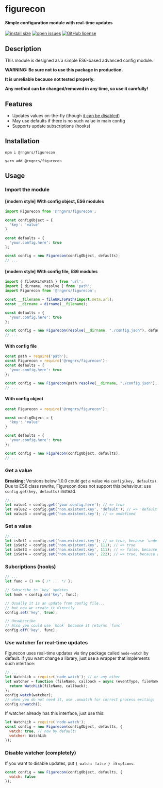 # figurecon
#### Simple configuration module with real-time updates

[![install size](https://packagephobia.com/badge?p=@rngnrs/figurecon)](https://packagephobia.com/result?p=@rngnrs/figurecon)
[![open issues](https://img.shields.io/github/issues/rngnrs/figurecon)](https://github.com/rngnrs/figurecon/issues)
[![GitHub license](https://img.shields.io/github/license/rngnrs/figurecon)](https://github.com/rngnrs/figurecon/blob/master/LICENSE)

## Description
This module is designed as a simple ES6-based advanced config module.

**WARNING: Be sure not to use this package in production.**

**It is unreliable because not tested properly.**

**Any method can be changed/removed in any time, so use it carefully!**

## Features
- Updates values on-the-fly (though [it can be disabled](#disable-watcher-completely))
- May use defaults if there is no such value in main config
- Supports update subscriptions (hooks)

## Installation
```shell script
npm i @rngnrs/figurecon

yarn add @rngnrs/figurecon
```

## Usage

### Import the module

#### [modern style] With config object, ES6 modules
```js
import Figurecon from '@rngnrs/figurecon';

const configObject = {
  'key': 'value'
}

const defaults = {
  'your.config.here': true
};

const config = new Figurecon(configObject, defaults);
// ...
```

#### [modern style] With config file, ES6 modules
```js
import { fileURLToPath } from 'url';
import { dirname, resolve } from 'path';
import Figurecon from '@rngnrs/figurecon';

const __filename = fileURLToPath(import.meta.url);
const __dirname = dirname(__filename);

const defaults = {
  'your.config.here': true
};

const config = new Figurecon(resolve(__dirname, "./config.json"), defaults);
// ...
```

#### With config file
```js
const path = require('path');
const Figurecon = require('@rngnrs/figurecon');
const defaults = {
  'your.config.here': true
};

const config = new Figurecon(path.resolve(__dirname, "./config.json"), defaults);
// ...
```

#### With config object
```js
const Figurecon = require('@rngnrs/figurecon');

const configObject = {
  'key': 'value'
}

const defaults = {
  'your.config.here': true
};

const config = new Figurecon(configObject, defaults);
// ...
```

### Get a value
**Breaking:** Versions below 1.0.0 could get a value via `config(key, defaults)`.
Due to ES6 class rewrite, Figurecon does not support this behaviour:
use `config.get(key, defaults)` instead.
```js
//...
let value1 = config.get('your.config.here'); // => true
let value2 = config.get('non.existent.key', 'default'); // => 'default'
let value3 = config.get('non.existent.key'); // => undefined
```

### Set a value
```js
// ...
let isSet1 = config.set('non.existent.key'); // => true, because `undefined` is value too
let isSet2 = config.set('non.existent.key', 111); // => true
let isSet3 = config.set('non.existent.key', 111); // => false, because already has this value
let isSet4 = config.set('non.existent.key', 222); // => true, because another value
```

### Subcriptions (hooks)
```js
// ...
let func = () => { /* ... */ };

// Subscribe to `key` updates
let hook = config.on('key', func);

// Usually it is an update from config file...
// but now we create it directly
config.set('key', true);

// Unsubscribe
// Also you could use `hook` because it returns `func`
config.off('key', func);
```

### Use watcher for real-time updates
Figurecon uses real-time updates via tiny package called `node-watch` by default.
If you want change a library, just use a wrapper that implements such interface:
```js
// ...
let WatchLib = require('node-watch'); // or any other
let watcher = function (fileName, callback = async (eventType, fileName) => {}) {
  return WatchLib(fileName, callback);
};
config.watch(watcher);
// when you do not need it, use .unwatch for correct process exiting:
config.unwatch();
```
If watcher already has this interface, just use this:
```js
let WatchLib = require('node-watch');
const config = new Figurecon(configObject, defaults, {
  watch: true, // now by default!
  watcher: WatchLib
});
```

### Disable watcher (completely)
If you want to disable updates, put `{ watch: false } ` in `options`:
```js
const config = new Figurecon(configObject, defaults, {
  watch: false
});
```
